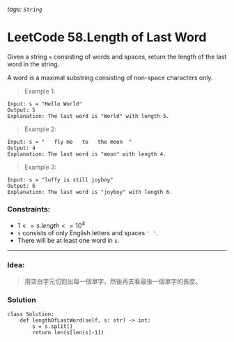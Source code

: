 ###### tags: `String`

# LeetCode 58.Length of Last Word

Given a string ```s``` consisting of words and spaces, return the length of the last word in the string.

A word is a maximal
substring
consisting of non-space characters only.  
  
 

>Example 1:
```
Input: s = "Hello World"
Output: 5
Explanation: The last word is "World" with length 5.
```

>Example 2:
```
Input: s = "   fly me   to   the moon  "
Output: 4
Explanation: The last word is "moon" with length 4.
```
>Example 3:
```
Input: s = "luffy is still joyboy"
Output: 6
Explanation: The last word is "joyboy" with length 6.
```
 

### Constraints:

- $1 <= s.length <= 10^4$
- ```s``` consists of only English letters and spaces ```' '```.
- There will be at least one word in ```s```.



---
### Idea:
>用空白字元切割出每一個單字，然後再去看最後一個單字的長度。
### Solution

```python=
class Solution:
    def lengthOfLastWord(self, s: str) -> int:
        s = s.split()
        return len(s[len(s)-1])
```
